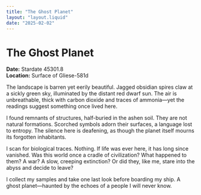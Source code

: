 ```yaml
---
title: "The Ghost Planet"
layout: "layout.liquid"
date: "2025-02-02"
---
```


# The Ghost Planet

**Date:** Stardate 45301.8  
**Location:** Surface of Gliese-581d  

The landscape is barren yet eerily beautiful. Jagged obsidian spires claw at a sickly green sky, illuminated by the distant red dwarf sun. The air is unbreathable, thick with carbon dioxide and traces of ammonia—yet the readings suggest something once lived here.

I found remnants of structures, half-buried in the ashen soil. They are not natural formations. Scorched symbols adorn their surfaces, a language lost to entropy. The silence here is deafening, as though the planet itself mourns its forgotten inhabitants.

I scan for biological traces. Nothing. If life was ever here, it has long since vanished. Was this world once a cradle of civilization? What happened to them? A war? A slow, creeping extinction? Or did they, like me, stare into the abyss and decide to leave?

I collect my samples and take one last look before boarding my ship. A ghost planet—haunted by the echoes of a people I will never know.

<!-- AI-generated using ChatGPT. Prompt: "Write a first-person log entry from a lone human interstellar explorer discovering the ruins of an extinct alien civilization." -->
